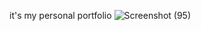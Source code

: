 it's my personal portfolio 
![Screenshot (95)](https://github.com/user-attachments/assets/abd4dcd4-4055-4f2f-9661-f6af869bac08)
